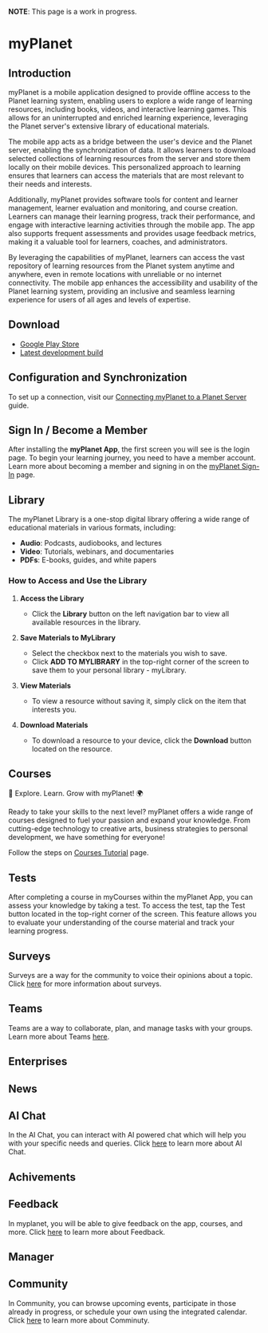**NOTE**: This page is a work in progress.

# myPlanet

## Introduction

myPlanet is a mobile application designed to provide offline access to the Planet learning system, enabling users to explore a wide range of learning resources, including books, videos, and interactive learning games. This allows for an uninterrupted and enriched learning experience, leveraging the Planet server's extensive library of educational materials.

The mobile app acts as a bridge between the user's device and the Planet server, enabling the synchronization of data. It allows learners to download selected collections of learning resources from the server and store them locally on their mobile devices. This personalized approach to learning ensures that learners can access the materials that are most relevant to their needs and interests.

Additionally, myPlanet provides software tools for content and learner management, learner evaluation and monitoring, and course creation. Learners can manage their learning progress, track their performance, and engage with interactive learning activities through the mobile app. The app also supports frequent assessments and provides usage feedback metrics, making it a valuable tool for learners, coaches, and administrators.

By leveraging the capabilities of myPlanet, learners can access the vast repository of learning resources from the Planet system anytime and anywhere, even in remote locations with unreliable or no internet connectivity. The mobile app enhances the accessibility and usability of the Planet learning system, providing an inclusive and seamless learning experience for users of all ages and levels of expertise.

## Download

- [Google Play Store](https://play.google.com/store/apps/details?id=org.ole.planet.myplanet)
- [Latest development build](https://github.com/open-learning-exchange/myplanet/releases/latest)

## Configuration and Synchronization

To set up a connection, visit our [Connecting myPlanet to a Planet Server](myPlanet-config.md) guide.

## Sign In / Become a Member

After installing the **myPlanet App**, the first screen you will see is the login page. To begin your learning journey, you need to have a member account. Learn more about becoming a member and signing in on the [myPlanet Sign-In](myPlanet-member.md) page.

## Library

The myPlanet Library is a one-stop digital library offering a wide range of educational materials in various formats, including:

- **Audio**: Podcasts, audiobooks, and lectures
- **Video**: Tutorials, webinars, and documentaries
- **PDFs**: E-books, guides, and white papers

### How to Access and Use the Library

1. **Access the Library**
   - Click the **Library** button on the left navigation bar to view all available resources in the library.

2. **Save Materials to MyLibrary**
   - Select the checkbox next to the materials you wish to save.
   - Click **ADD TO MYLIBRARY** in the top-right corner of the screen to save them to your personal library - myLibrary.

3. **View Materials**
   - To view a resource without saving it, simply click on the item that interests you.

4. **Download Materials**
   - To download a resource to your device, click the **Download** button located on the resource.

## Courses

🚀 Explore. Learn. Grow with myPlanet! 🌍

Ready to take your skills to the next level? myPlanet offers a wide range of courses designed to fuel your passion and expand your knowledge. From cutting-edge technology to creative arts, business strategies to personal development, we have something for everyone!

Follow the steps on [Courses Tutorial](myPlanet-courses.md) page.

## Tests

After completing a course in myCourses within the myPlanet App, you can assess your knowledge by taking a test. To access the test, tap the Test button located in the top-right corner of the screen. This feature allows you to evaluate your understanding of the course material and track your learning progress.


## Surveys

Surveys are a way for the community to voice their opinions about a topic. Click [here](myPlanet-surveys.md) for more information about surveys.

## Teams

Teams are a way to collaborate, plan, and manage tasks with your groups. Learn more about Teams [here](myPlanet-teams.md).


## Enterprises


## News


## AI Chat

In the AI Chat, you can interact with AI powered chat which will help you with your specific needs and queries. Click [here](myPlanet-ai-chat.md) to learn more about AI Chat.

## Achivements


## Feedback

In myplanet, you will be able to give feedback on the app, courses, and more. Click [here](myPlanet-feedback.md) to learn more about Feedback.

## Manager

## Community

In Community, you can browse upcoming events, participate in those already in progress, or schedule your own using the integrated calendar. Click [here](myplanet-community.md) to learn more about Comminuty.


